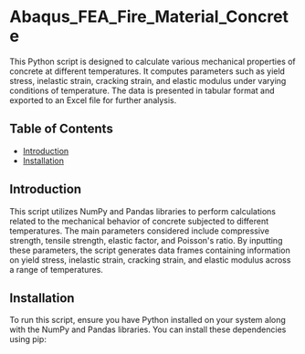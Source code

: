 # Abaqus_FEA_Fire_Material_Concrete

This Python script is designed to calculate various mechanical properties of concrete at different temperatures. It computes parameters such as yield stress, inelastic strain, cracking strain, and elastic modulus under varying conditions of temperature. The data is presented in tabular format and exported to an Excel file for further analysis.

## Table of Contents

- [Introduction](#introduction)
- [Installation](#installation)

## Introduction

This script utilizes NumPy and Pandas libraries to perform calculations related to the mechanical behavior of concrete subjected to different temperatures. The main parameters considered include compressive strength, tensile strength, elastic factor, and Poisson's ratio. By inputting these parameters, the script generates data frames containing information on yield stress, inelastic strain, cracking strain, and elastic modulus across a range of temperatures.

## Installation

To run this script, ensure you have Python installed on your system along with the NumPy and Pandas libraries. You can install these dependencies using pip:
